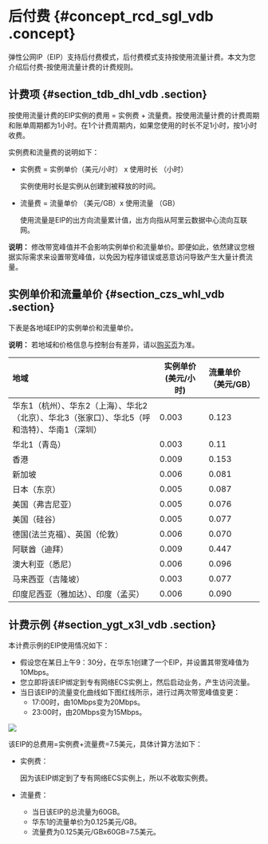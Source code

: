 # 后付费 {#concept_rcd_sgl_vdb .concept}

弹性公网IP（EIP）支持后付费模式，后付费模式支持按使用流量计费。本文为您介绍后付费-按使用流量计费的计费规则。

## 计费项 {#section_tdb_dhl_vdb .section}

按使用流量计费的EIP实例的费用 = 实例费 + 流量费。按使用流量计费的计费周期和账单周期都为1小时。在1个计费周期内，如果您使用的时长不足1小时，按1小时收费。

实例费和流量费的说明如下：

-   实例费 = 实例单价（美元/小时） x 使用时长 （小时）

    实例使用时长是实例从创建到被释放的时间。

-   流量费 = 流量单价 （美元/GB）x 使用流量 （GB）

    使用流量是EIP的出方向流量累计值，出方向指从阿里云数据中心流向互联网。


**说明：** 修改带宽峰值并不会影响实例单价和流量单价。即便如此，依然建议您根据实际需求来设置带宽峰值，以免因为程序错误或恶意访问导致产生大量计费流量。

## 实例单价和流量单价 {#section_czs_whl_vdb .section}

下表是各地域EIP的实例单价和流量单价。

**说明：** 若地域和价格信息与控制台有差异，请以[购买页](https://common-buy.aliyun.com/?spm=5176.8050872.0.0.2a9c737e2bEyW1&commodityCode=eip_pre#/buy)为准。

|地域|实例单价 \(美元/小时\)|流量单价（美元/GB）|
|:-|--------------|:----------|
|华东1（杭州）、华东2（上海）、华北2（北京）、华北3（张家口）、华北5（呼和浩特）、华南1（深圳）|0.003|0.123|
|华北1（青岛）|0.003|0.11|
|香港|0.009|0.153|
|新加坡|0.006|0.081|
|日本（东京）|0.005|0.087|
|美国（弗吉尼亚）|0.005|0.076|
|美国（硅谷）|0.005|0.077|
|德国\(法兰克福）、英国（伦敦）|0.006|0.070|
|阿联酋（迪拜）|0.009|0.447|
|澳大利亚（悉尼）|0.006|0.096|
|马来西亚（吉隆坡）|0.003|0.077|
|印度尼西亚（雅加达）、印度（孟买）|0.006|0.090|

## 计费示例 {#section_ygt_x3l_vdb .section}

本计费示例的EIP使用情况如下：

-   假设您在某日上午9：30分，在华东1创建了一个EIP，并设置其带宽峰值为10Mbps。
-   您立即将该EIP绑定到专有网络ECS实例上，然后启动业务，产生访问流量。
-   当日该EIP的流量变化曲线如下图红线所示，进行过两次带宽峰值变更：
    -   17:00时，由10Mbps变为20Mbps。
    -   23:00时，由20Mbps变为15Mbps。

![](http://static-aliyun-doc.oss-cn-hangzhou.aliyuncs.com/assets/img/12818/15634980106215_zh-CN.png)

该EIP的总费用=实例费+流量费=7.5美元，具体计算方法如下：

-   实例费：

    因为该EIP绑定到了专有网络ECS实例上，所以不收取实例费。

-   流量费：
    -   当日该EIP的总流量为60GB。
    -   华东1的流量单价为0.125美元/GB。
    -   流量费为0.125美元/GBx60GB=7.5美元。

